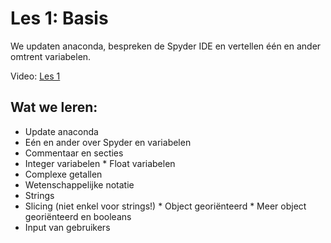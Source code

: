 # Les 1: Basis

We updaten anaconda, bespreken de Spyder IDE en vertellen één en ander omtrent variabelen.

Video: [Les 1](https://www.youtube.com/watch?v=bU6nYYi1JIQ "Les 1")

## Wat we leren:
* Update anaconda
* Eén en ander over Spyder en variabelen
* Commentaar en secties
* Integer variabelen
*​ Float variabelen
* Complexe getallen
* Wetenschappelijke notatie
* Strings
* Slicing (niet enkel voor strings!)
*​ Object georiënteerd
*​ Meer object georiënteerd en booleans
* Input van gebruikers

